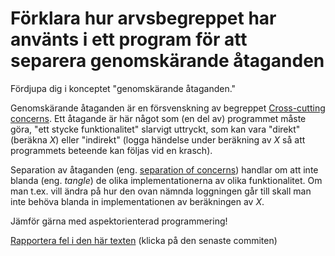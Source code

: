 # Förklara hur arvsbegreppet har använts i ett program för att separera genomskärande åtaganden

Fördjupa dig i konceptet "genomskärande åtaganden."

Genomskärande åtaganden är en försvenskning av begreppet
[Cross-cutting concerns](http://en.wikipedia.org/wiki/Cross-cutting_concern).
Ett åtagande är här något som (en del av) programmet måste göra,
"ett stycke funktionalitet" slarvigt uttryckt, som kan vara
"direkt" (beräkna *X*) eller "indirekt" (logga händelse under
beräkning av *X* så att programmets beteende kan följas vid en
krasch).

Separation av åtaganden (eng.
[separation of concerns](http://en.wikipedia.org/wiki/Separation_of_concerns))
handlar om att inte blanda (eng. *tangle*) de olika
implementationerna av olika funktionalitet. Om man t.ex. vill
ändra på hur den ovan nämnda loggningen går till skall man inte
behöva blanda in implementationen av beräkningen av *X*.

Jämför gärna med aspektorienterad programmering!

[Rapportera fel i den här texten](https://github.com/IOOPM-UU/achievements/commits/master/B6.md) (klicka på den senaste commiten)